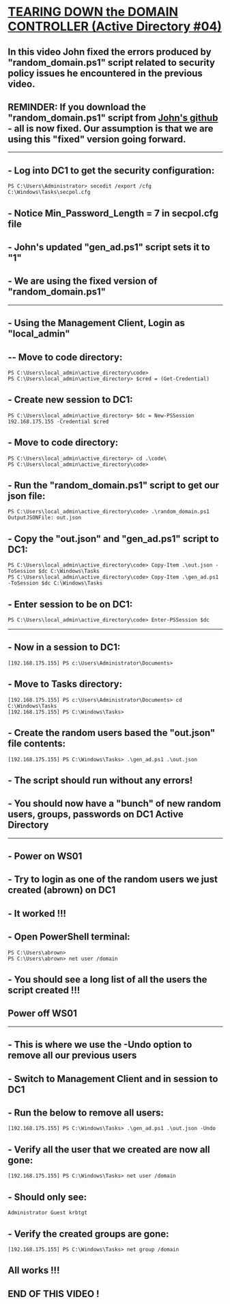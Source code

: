 # [TEARING DOWN the DOMAIN CONTROLLER (Active Directory #04)](https://www.youtube.com/watch?v=B8o6zEngpjk)

## In this video John fixed the errors produced by "random_domain.ps1" script related to security policy issues he encountered in the previous video.
## REMINDER: If you download the "random_domain.ps1" script from [John's github](https://github.com/JohnHammond/active_directory/blob/main/code/random_domain.ps1) - all is now fixed.  Our assumption is that we are using this "fixed" version going forward.
---
## - Log into DC1 to get the security configuration:
```
PS C:\Users\Administrator> secedit /export /cfg C:\Windows\Tasks\secpol.cfg
```
## - Notice Min_Password_Length = 7 in secpol.cfg file
## - John's updated "gen_ad.ps1" script sets it to "1"
## - We are using the fixed version of "random_domain.ps1"
---
## - Using the Management Client, Login as "local_admin"
## -- Move to code directory:
```
PS C:\Users\local_admin\active_directory\code>
PS C:\Users\local_admin\active_directory> $cred = (Get-Credential)
```
## - Create new session to DC1:
```
PS C:\Users\local_admin\active_directory> $dc = New-PSSession 192.168.175.155 -Credential $cred
```
## - Move to code directory:
```
PS C:\Users\local_admin\active_directory> cd .\code\
PS C:\Users\local_admin\active_directory\code>
```
## - Run the "random_domain.ps1" script to get our json file:
```
PS C:\Users\local_admin\active_directory\code> .\random_domain.ps1
OutputJSONFile: out.json
```
## - Copy the "out.json" and "gen_ad.ps1" script to DC1:
```
PS C:\Users\local_admin\active_directory\code> Copy-Item .\out.json -ToSession $dc C:\Windows\Tasks
PS C:\Users\local_admin\active_directory\code> Copy-Item .\gen_ad.ps1 -ToSession $dc C:\Windows\Tasks
```
## - Enter session to be on DC1:
```
PS C:\Users\local_admin\active_directory\code> Enter-PSSession $dc
```
---
## - Now in a session to DC1:
```
[192.168.175.155] PS c:\Users\Administrator\Documents>
```
## - Move to Tasks directory:
```
[192.168.175.155] PS c:\Users\Administrator\Documents> cd C:\Windows\Tasks
[192.168.175.155] PS C:\Windows\Tasks>
```
## - Create the random users based the "out.json" file contents:
```
[192.168.175.155] PS C:\Windows\Tasks> .\gen_ad.ps1 .\out.json
```
## - The script should run without any errors!
## - You should now have a "bunch" of new random users, groups, passwords on DC1 Active Directory
---
## - Power on WS01
## - Try to login as one of the random users we just created (abrown) on DC1
## - It worked !!!
## - Open PowerShell terminal:
```
PS C:\Users\abrown>
PS C:\Users\abrown> net user /domain
```
## - You should see a long list of all the users the script created !!!
## Power off WS01
---
## - This is where we use the -Undo option to remove all our previous users
## - Switch to Management Client and in session to DC1
## - Run the below to remove all users:
```
[192.168.175.155] PS C:\Windows\Tasks> .\gen_ad.ps1 .\out.json -Undo
```
## - Verify all the user that we created are now all gone:
```
[192.168.175.155] PS C:\Windows\Tasks> net user /domain
```
## - Should only see:
```
Administrator Guest krbtgt
```
## - Verify the created groups are gone:
```
[192.168.175.155] PS C:\Windows\Tasks> net group /domain
```
## All works !!!

## END OF THIS VIDEO !

